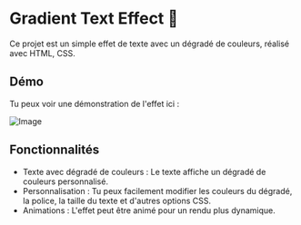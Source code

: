 # Gradient Text Effect 🌈

Ce projet est un simple effet de texte avec un dégradé de couleurs, réalisé avec HTML, CSS.

## Démo

Tu peux voir une démonstration de l'effet ici : 

![Image](https://github.com/user-attachments/assets/d9b4337c-8587-44c5-a2e6-954515c8e55a)

## Fonctionnalités

* Texte avec dégradé de couleurs : Le texte affiche un dégradé de couleurs personnalisé.
* Personnalisation : Tu peux facilement modifier les couleurs du dégradé, la police, la taille du texte et d'autres options CSS.
* Animations : L'effet peut être animé pour un rendu plus dynamique.
